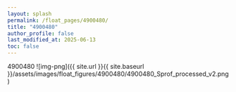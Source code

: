```yaml
---
layout: splash
permalink: /float_pages/4900480/
title: "4900480"
author_profile: false
last_modified_at: 2025-06-13
toc: false
---
```

 
4900480
![img-png]({{ site.url }}{{ site.baseurl }}/assets/images/float_figures/4900480/4900480_Sprof_processed_v2.png)